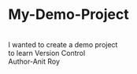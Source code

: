# My-Demo-Project
<br>
I wanted to create a demo project 
<br>
to learn Version Control
<br>
Author-Anit Roy